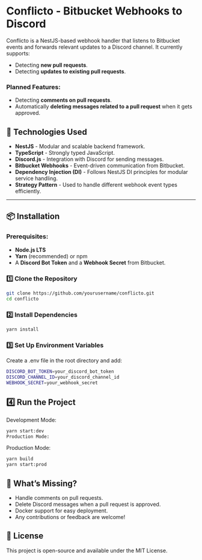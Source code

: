 # Conflicto - Bitbucket Webhooks to Discord

Conflicto is a NestJS-based webhook handler that listens to Bitbucket events and forwards relevant updates to a Discord channel. It currently supports:

- Detecting **new pull requests**.
- Detecting **updates to existing pull requests**.

### Planned Features:

- Detecting **comments on pull requests**.
- Automatically **deleting messages related to a pull request** when it gets approved.

## 🚀 Technologies Used

- **NestJS** - Modular and scalable backend framework.
- **TypeScript** - Strongly typed JavaScript.
- **Discord.js** - Integration with Discord for sending messages.
- **Bitbucket Webhooks** - Event-driven communication from Bitbucket.
- **Dependency Injection (DI)** - Follows NestJS DI principles for modular service handling.
- **Strategy Pattern** - Used to handle different webhook event types efficiently.

---

## 📦 Installation

### Prerequisites:

- **Node.js LTS**
- **Yarn** (recommended) or npm
- A **Discord Bot Token** and a **Webhook Secret** from Bitbucket.

### 1️⃣ Clone the Repository

```sh
git clone https://github.com/yourusername/conflicto.git
cd conflicto
```

### 2️⃣ Install Dependencies

```sh
yarn install
```

### 3️⃣ Set Up Environment Variables

Create a .env file in the root directory and add:

```sh
DISCORD_BOT_TOKEN=your_discord_bot_token
DISCORD_CHANNEL_ID=your_discord_channel_id
WEBHOOK_SECRET=your_webhook_secret
```

## 4️⃣ Run the Project

Development Mode:

```sh
yarn start:dev
Production Mode:
```

Production Mode:

```sh
yarn build
yarn start:prod
```

## 🤔 What’s Missing?

- Handle comments on pull requests.
- Delete Discord messages when a pull request is approved.
- Docker support for easy deployment.
- Any contributions or feedback are welcome!

## 📜 License

This project is open-source and available under the MIT License.
